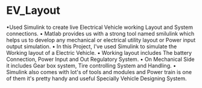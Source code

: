 # EV_Layout
•Used Simulink to create live Electrical Vehicle working Layout and System connections.
• Matlab provides us with a strong tool named smilulink which helps us to develop any mechanical or electrical utility layout or Power input output simulation.
• In this Project, I've used Simulink to simulate the Working layout of a Electric Vehicle.
• Working layout includes The battery Connection, Power Input and Out Regulatory System.
• On Mechanical Side it includes Gear box system, Tire controlling System and Handling.
• Simulink also comes with lot's of tools and modules and Power train is one of them it's pretty handy and useful Specially Vehicle Designing System.
